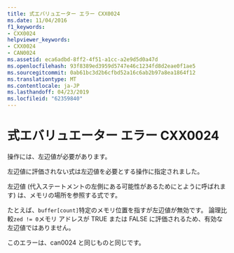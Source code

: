 ```yaml
---
title: 式エバリュエーター エラー CXX0024
ms.date: 11/04/2016
f1_keywords:
- CXX0024
helpviewer_keywords:
- CXX0024
- CAN0024
ms.assetid: eca6adbd-8ff2-4f51-a1cc-a2e9d5d0a47d
ms.openlocfilehash: 93f8389ed3959d5747e46c1234fd8d2eae0f1ae5
ms.sourcegitcommit: 0ab61bc3d2b6cfbd52a16c6ab2b97a8ea1864f12
ms.translationtype: MT
ms.contentlocale: ja-JP
ms.lasthandoff: 04/23/2019
ms.locfileid: "62359840"
---
```

# <a name="expression-evaluator-error-cxx0024"></a>式エバリュエーター エラー CXX0024

操作には、左辺値が必要があります。

左辺値に評価されない式は左辺値を必要とする操作に指定されました。

左辺値 (代入ステートメントの左側にある可能性があるためにとように呼ばれます) は、メモリの場所を参照する式です。

たとえば、`buffer[count]`特定のメモリ位置を指すが左辺値が無効です。 論理比較`zed != 0`メモリ アドレスが TRUE または FALSE に評価されるため、有効な左辺値ではありません。

このエラーは、can0024 と同じものと同じです。